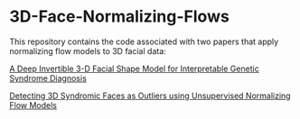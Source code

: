 # 3D-Face-Normalizing-Flows

This repository contains the code associated with two papers that apply normalizing flow models to 3D facial data:

[A Deep Invertible 3-D Facial Shape Model for Interpretable Genetic Syndrome Diagnosis](https://ieeexplore.ieee.org/document/9749923)

[Detecting 3D Syndromic Faces as Outliers using Unsupervised Normalizing Flow Models]()
